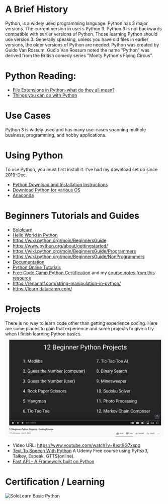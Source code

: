 # A Brief History
Python, is a widely used programming language.  Python has 3 major versions.  The current version in usei s Python 3.  Python 3 is not backwards compatible with earlier versions of Python.  Those learning Python should use version 3.  Generally speaking, unless you have old files in earlier versions, the older versions of Python are needed. Python was created by Guido Van Rossum.  Gudio Van Rossum noted the name "Python" was derived from the British comedy series "Monty Python's Flying Circus".

# Python Reading: 
* [File Extensions in Python-what do they all mean?](http://dcjtech.info/topic/python-file-extensions/)
* [Things you can do with Python](https://mr-unity-buddy.hashnode.dev/9-amazing-things-to-do-with-python)

# Use Cases 
Python 3 is widely used and has many use-cases spanning multiple business, programming, and hobby applications. 


# Using Python 
To use Python, you must first install it. I've had my download set up since 2019-Dec. 
* [Python Download and Installation Instructions](https://www.python.org/downloads/)<br>
* [Download Python for various OS](https://wiki.python.org/moin/BeginnersGuide/Download)<br>
* [Anaconda](https://www.anaconda.com/products/individual)<br>

# Beginners Tutorials and Guides
* [Sololearn](https://www.sololearn.com)
* [Hello World in Python](https://www.hackinscience.org/exercises/)
* https://wiki.python.org/moin/BeginnersGuide
* https://www.python.org/about/gettingstarted/
* https://wiki.python.org/moin/BeginnersGuide/Programmers 
* https://wiki.python.org/moin/BeginnersGuide/NonProgrammers
* [Documentation](https://docs.python.org/3/)
* [Python Online Tutorials](https://www.python-course.eu/index.php)
* [Free Code Camp Python Certification](https://www.freecodecamp.org/learn) and my [course notes from this resource](https://github.com/EO4wellness/T-I-L/tree/main/python/FreeCode-Camp)
* https://renanmf.com/string-manipulation-in-python/
* https://learn.datacamp.com/

# Projects
There is no way to learn code other than getting experience coding.  Here are some places to gain that experience and some projects to give a try when I finish learning Python basics. 
![YouTube-Beginner-Projects](https://github.com/EO4wellness/T-I-L/blob/main/python/Images/Python-beginner-projects.png)
* Video URL: https://www.youtube.com/watch?v=8ext9G7xspg 
* [Text To Speech With Python](https://www.udemy.com/share/101wZYAkMSdF5RRH4=/) A Udemy Free course using Pyttsx3, Talkey, Espeak, GTTS(online). 
* [Fast API - A Framework built on Python](https://fastapi.tiangolo.com/)

# Certification / Learning

![SoloLearn Basic Python](https://www.sololearn.com/certificates/course/en/15619122/1157/landscape/png)



